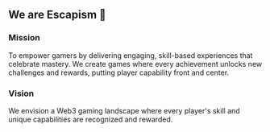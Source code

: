 ## We are Escapism 👋

<!--

**Here are some ideas to get you started:**

🙋‍♀️ A short introduction - what is your organization all about?
🌈 Contribution guidelines - how can the community get involved?
👩‍💻 Useful resources - where can the community find your docs? Is there anything else the community should know?
🍿 Fun facts - what does your team eat for breakfast?
🧙 Remember, you can do mighty things with the power of [Markdown](https://docs.github.com/github/writing-on-github/getting-started-with-writing-and-formatting-on-github/basic-writing-and-formatting-syntax)
-->
### Mission
To empower gamers by delivering engaging, skill-based experiences that celebrate mastery. We create games where every achievement unlocks new challenges and rewards, putting player capability front and center.

### Vision
We envision a Web3 gaming landscape where every player's skill and unique capabilities are recognized and rewarded.

